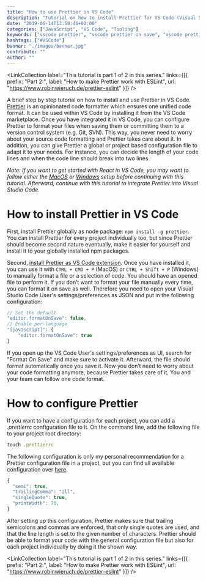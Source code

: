 ```yaml
---
title: "How to use Prettier in VS Code"
description: "Tutorial on how to install Prettier for VS Code (Visual Studio Code). Get to know how to configure Prettier to format on save and how to write a configuration file for line length and other formatting options ..."
date: "2019-06-14T13:50:46+02:00"
categories: ["JavaScript", "VS Code", "Tooling"]
keywords: ["vscode prettier", "vscode prettier on save", "vscode prettier format on save", "vscode prettier line length", "install prettier vscode"]
hashtags: ["#VSCode"]
banner: "./images/banner.jpg"
contribute: ""
author: ""
---
```


<Sponsorship />

<LinkCollection label="This tutorial is part 1 of 2 in this series." links={[{ prefix: "Part 2:", label: "How to make Prettier work with ESLint", url: "https://www.robinwieruch.de/prettier-eslint" }]} />

A brief step by step tutorial on how to install and use Prettier in VS Code. [Prettier](https://prettier.io/) is an opinionated code formatter which ensures one unified code format. It can be used within VS Code by installing it from the VS Code marketplace. Once you have integrated it in VS Code, you can configure Prettier to format your files when saving them or committing them to a version control system (e.g. Git, SVN). This way, you never need to worry about your source code formatting and Prettier takes care about it. In addition, you can give Prettier a global or project based configuration file to adapt it to your needs. For instance, you can decide the length of your code lines and when the code line should break into two lines.

*Note: If you want to get started with React in VS Code, you may want to follow either the [MacOS](https://www.robinwieruch.de/react-js-macos-setup/) or [Windows](https://www.robinwieruch.de/react-js-windows-setup/) setup before continuing with this tutorial. Afterward, continue with this tutorial to integrate Prettier into Visual Studio Code.*

# How to install Prettier in VS Code

First, install Prettier globally as node package: `npm install -g prettier`. You can install Prettier for every project individually too, but since Prettier should become second nature eventually, make it easier for yourself and install it to your globally installed npm packages.

Second, [install Prettier as VS Code extension](https://marketplace.visualstudio.com/items?itemName=esbenp.prettier-vscode). Once you have installed it, you can use it with `CTRL + CMD + P` (MacOS) or `CTRL + Shift + P` (Windows) to manually format a file or a selection of code. You should have an opened file to perform it. If you don’t want to format your file manually every time, you can format it on save as well. Therefore you need to open your Visual Studio Code User's settings/preferences as JSON and put in the following configuration:

```javascript
// Set the default
"editor.formatOnSave": false,
// Enable per-language
"[javascript]": {
    "editor.formatOnSave": true
}
```

If you open up the VS Code User's settings/preferences as UI, search for "Format On Save" and make sure to activate it. Afterward, the file should format automatically once you save it. Now you don’t need to worry about your code formatting anymore, because Prettier takes care of it. You and your team can follow one code format.

# How to configure Prettier

If you want to have a configuration for each project, you can add a *.prettierrc* configuration file to it. On the command line, add the following file to your project root directory:

```javascript
touch .prettierrc
```

The following configuration is only my personal recommendation for a Prettier configuration file in a project, but you can find all available configuration over [here](https://prettier.io/docs/en/configuration.html).

```javascript
{
  "semi": true,
  "trailingComma": "all",
  "singleQuote": true,
  "printWidth": 70,
}
```

After setting up this configuration, Prettier makes sure that trailing semicolons and commas are enforced, that only single quotes are used, and that the line length is set to the given number of characters. Prettier should be able to format your code with the general configuration file but also for each project individually by doing it the shown way.

<LinkCollection label="This tutorial is part 1 of 2 in this series." links={[{ prefix: "Part 2:", label: "How to make Prettier work with ESLint", url: "https://www.robinwieruch.de/prettier-eslint" }]} />
